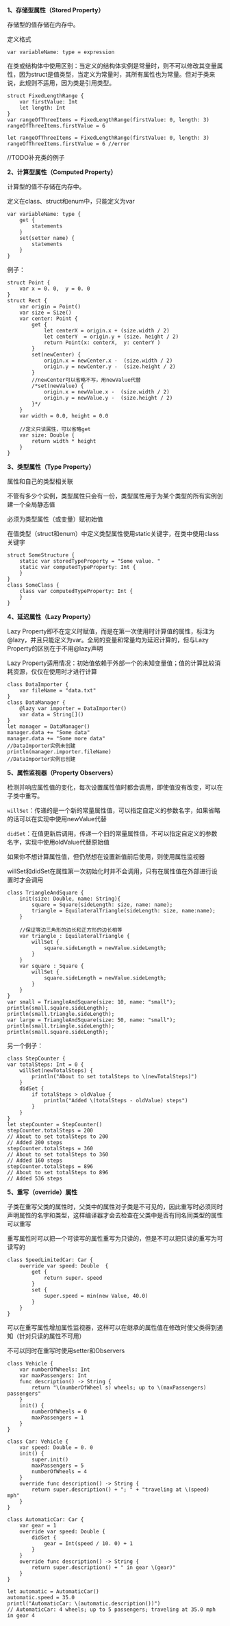 **1、存储型属性（Stored Property）**

存储型的值存储在内存中。

定义格式

	var variableName: type = expression

在类或结构体中使用区别：当定义的结构体实例是常量时，则不可以修改其变量属性，因为struct是值类型，当定义为常量时，其所有属性也为常量。但对于类来说，此规则不适用，因为类是引用类型。

	struct FixedLengthRange {
	    var firstValue: Int
	    let length: Int
	}
	var rangeOfThreeItems = FixedLengthRange(firstValue: 0, length: 3)
	rangeOfThreeItems.firstValue = 6

	let rangeOfThreeItems = FixedLengthRange(firstValue: 0, length: 3)
	rangeOfThreeItems.firstValue = 6 //error

//TODO补充类的例子

**2、计算型属性（Computed Property）**

计算型的值不存储在内存中。

定义在class、struct和enum中，只能定义为var

	var variableName: type {
		get {
			statements
		}
		set(setter name) {
			statements
		}
	}

例子：

	struct Point {
		var x = 0. 0,  y = 0. 0
	}
	struct Rect {
		var origin = Point()
		var size = Size()
		var center: Point {
			get {
				let centerX = origin.x + (size.width / 2)
				let centerY  = origin.y + (size. height / 2)
				return Point(x: centerX,  y: centerY )
			}
			set(newCenter) {
				origin.x = newCenter.x -  (size.width / 2)
				origin.y = newCenter.y -  (size.height / 2)
			}
			//newCenter可以省略不写，用newValue代替
			/*set(newValue) {
				origin.x = newValue.x -  (size.width / 2)
				origin.y = newValue.y -  (size.height / 2)
			}*/
		}
		var width = 0.0, height = 0.0
		
		//定义只读属性，可以省略get
		var size: Double {
			return width * height
		}
	}

**3、类型属性（Type Property）**

属性和自己的类型相关联

不管有多少个实例，类型属性只会有一份，类型属性用于为某个类型的所有实例创建一个全局静态值

必须为类型属性（或变量）赋初始值

在值类型（struct和enum）中定义类型属性使用static关键字，在类中使用class关键字

	struct SomeStructure {
	    static var storedTypeProperty = "Some value. "
	    static var computedTypeProperty: Int {
	    }
	}
	class SomeClass {
		class var computedTypeProperty: Int {
		}
	}

**4、延迟属性（Lazy Property）**

Lazy Property即不在定义时赋值，而是在第一次使用时计算值的属性，标注为@lazy，并且只能定义为var。全局的变量和常量均为延迟计算的，但与Lazy Property的区别在于不用@lazy声明

Lazy Property适用情况：初始值依赖于外部一个的未知变量值；值的计算比较消耗资源，仅仅在使用时才进行计算

	class DataImporter {
		var fileName = "data.txt"
	}
	class DataManager {
		@lazy var importer = DataImporter()
		var data = String[]()
	}
	let manager = DataManager()
	manager.data += "Some data"
	manager.data += "Some more data"
	//DataImporter实例未创建
	println(manager.importer.fileName)
	//DataImporter实例已创建

**5、属性监视器（Property Observers）**

检测并响应属性值的变化，每次设置属性值时都会调用，即使值没有改变，可以在子类中重写。

`willSet`：传递的是一个新的常量属性值，可以指定自定义的参数名字，如果省略的话可以在实现中使用newValue代替

`didSet`：在值更新后调用，传递一个旧的常量属性值，不可以指定自定义的参数名字，实现中使用oldValue代替原始值

如果你不想计算属性值，但仍然想在设置新值前后使用，则使用属性监视器

willSet和didSet在属性第一次初始化时并不会调用，只有在属性值在外部进行设置时才会调用

	class TriangleAndSquare {
		init(size: Double, name: String){
			square = Square(sideLength: size, name: name);
			triangle = EquilateralTriangle(sideLength: size, name:name);
		}
	
		//保证等边三角形的边长和正方形的边长相等
		var triangle : EquilateralTriangle {
			willSet {
				square.sideLength = newValue.sideLength;
			}
		}
		var square : Square {
			willSet {
				square.sideLength = newValue.sideLength;
			}
		}
	}
	var small = TriangleAndSquare(size: 10, name: "small");
	println(small.square.sideLength);
	println(small.triangle.sideLength);
	var large = TriangleAndSquare(size: 50, name: "small");
	println(small.triangle.sideLength);
	println(small.square.sideLength);

另一个例子：

	class StepCounter {
	var totalSteps: Int = 0 {
		willSet(newTotalSteps) {
	    	println("About to set totalSteps to \(newTotalSteps)")
		}
		didSet {
	    	if totalSteps > oldValue {
	        	println("Added \(totalSteps - oldValue) steps")
	    	}
		}
	}
	let stepCounter = StepCounter()
	stepCounter.totalSteps = 200
	// About to set totalSteps to 200
	// Added 200 steps
	stepCounter.totalSteps = 360
	// About to set totalSteps to 360
	// Added 160 steps
	stepCounter.totalSteps = 896
	// About to set totalSteps to 896
	// Added 536 steps

**5、重写（override）属性**

子类在重写父类的属性时，父类中的属性对子类是不可见的，因此重写时必须同时声明属性的名字和类型，这样编译器才会去检查在父类中是否有同名同类型的属性可以重写

重写属性时可以把一个可读写的属性重写为只读的，但是不可以把只读的重写为可读写的

	class SpeedLimitedCar: Car {
		override var speed: Double  {
			get {
			    return super. speed
			}
			set {
			    super.speed = min(new Value, 40.0)
			}
		}
	}

可以在重写属性增加属性监视器，这样可以在继承的属性值在修改时使父类得到通知（针对只读的属性不可用）

不可以同时在重写时使用setter和Observers

	class Vehicle {
		var numberOfWheels: Int
		var maxPassengers: Int
		func description() -> String {
		    return "\(numberOfWheel s) wheels; up to \(maxPassengers) passengers"
		}
		init() {
		    numberOfWheels = 0
		    maxPassengers = 1
		}
	}

	class Car: Vehicle {
		var speed: Double = 0. 0
		init() {
		    super.init()
		    maxPassengers = 5
		    numberOfWheels = 4
		}
		override func description() -> String {
		    return super.description() + "; " + "traveling at \(speed) mph"
		}
	}
	
	class AutomaticCar: Car {
		var gear = 1
		override var speed: Double {
			didSet {
			    gear = Int(speed / 10. 0) + 1
			}
		}
		override func description() -> String {
		    return super.description() + " in gear \(gear)"
		}
	}
	
	let automatic = AutomaticCar()
	automatic.speed = 35.0
	printl("AutomaticCar: \(automatic.description())")
	// AutomaticCar: 4 wheels; up to 5 passengers; traveling at 35.0 mph in gear 4